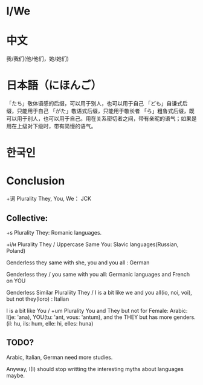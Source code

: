 # I/We

# 中文
我/我们(他/他们，她/她们)

# 日本語（にほんご）

「たち」敬体语感的后缀，可以用于别人，也可以用于自己
「ども」自谦式后缀，只能用于自己
「がた」敬语式后缀，只能用于敬长者
「ら」粗鲁式后缀，既可以用于别人，也可以用于自己。用在关系密切者之间，带有亲昵的语气；如果是用在上级对下级时，带有简慢的语气。

# 한국인

# Conclusion

+词 Plurality They, You, We：  JCK

## Collective:

+s Plurality They:  Romanic languages.

+i/и Plurality They / Uppercase Same You:  Slavic languages(Russian, Poland)

Genderless they same with she, you and you all : German

Genderless they / you same with you all:  Germanic languages and French on YOU

Genderless Similar Pluraliity They / I is a bit like we and you all(io, noi, voi), but not they(loro) : Italian

I is a bit like You / +um Plurality You and They but not for Female: Arabic: I(je: 'ana), YOU(tu: 'ant, vous: 'antum), and the THEY but has more genders.(il: hu, ils: hum, elle: hi, elles: huna)

## TODO?

Arabic, Italian, German need more studies. 

Anyway, I(I) should stop writting the interesting myths about languages maybe. 
